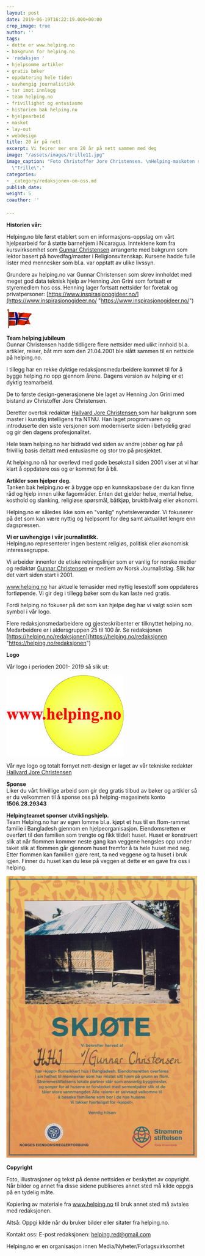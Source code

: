 ```yaml
---
layout: post
date: 2019-06-19T16:22:19.000+00:00
crop_image: true
author: ''
tags:
- dette er www.helping.no
- bakgrunn for helping.no
- 'redaksjon '
- hjelpsomme artikler
- gratis bøker
- oppdatering hele tiden
- uavhengig journalistikk
- tar imot innlegg
- team helping.no
- frivillighet og entusiasme
- historien bak helping.no
- hjelpearbeid
- maskot
- lay-out
- webdesign
title: 20 år på nett
excerpt: Vi feirer mer enn 20 år på nett sammen med deg
image: "/assets/images/trille11.jpg"
image_caption: "Foto Christoffer Jore Christensen. \nHelping-maskoten skogskatten
  \"Trille\"."
categories:
- _category/redaksjonen-om-oss.md
publish_date: 
weight: 5
coauthor: ''

---
```

**Historien vår:**

Helping.no ble først etablert som en informasjons-oppslag om vårt hjelpearbeid for å støtte barnehjem i Nicaragua. Inntektene kom fra kursvirksomhet som [Gunnar Christensen](https://helping.no/author/gunnar-christensen "https://helping.no/author/gunnar-christensen") arrangerte med bakgrunn som lektor basert på hovedfag/master i Religionsvitenskap. Kursene hadde fulle lister med mennesker som bl.a. var opptatt av ulike livssyn.

Grundere av helping.no var Gunnar Christensen som skrev innholdet med meget god data teknisk hjelp av Henning Jon Grini som fortsatt er styremedlem hos oss. Henning lager fortsatt nettsider for foretak og privatpersoner: [https://www.inspirasjonogideer.no/](https://www.inspirasjonogideer.no/ "https://www.inspirasjonogideer.no/")

![](/assets/images/flaggno-1.gif)

**Team helping jubileum**  
Gunnar Christensen hadde tidligere flere nettsider med ulikt innhold bl.a. artikler, reiser, båt mm som den 21.04.2001 ble slått sammen til en nettside på helping.no.

I tillegg har en rekke dyktige redaksjonsmedarbeidere kommet til for å bygge helping.no opp gjennom årene. Dagens version av helping er et dyktig teamarbeid.

De to første design-generasjonene ble laget av Henning Jon Grini med bistand av Christoffer Jore Christensen.

Deretter overtok redaktør [Hallvard Jore Christensen ](https://helping.no/author/hallvard-j-christensen "https://helping.no/author/hallvard-j-christensen")som har bakgrunn som master i kunstig intelligens fra NTNU. Han laget programvaren og introduserte den siste versjonen som moderniserte siden i betydelig grad og gir den dagens profesjonalitet.

Hele team helping.no har bidradd ved siden av andre jobber og har på frivillig basis deltatt med entusiasme og stor tro på prosjektet.

At helping.no nå har overlevd med gode besøkstall siden 2001 viser at vi har klart å oppdatere oss og er kommet for å bli.

**Artikler som hjelper deg.**  
Tanken bak helping.no er å bygge opp en kunnskapsbase der du kan finne råd og hjelp innen ulike fagområder. Enten det gjelder helse, mental helse, kosthold og slanking, religiøse spørsmål, båtkjøp, bruktbilvalg eller økonomi.

Helping.no er således ikke som en "vanlig" nyhetsleverandør. Vi fokuserer på det som kan være nyttig og hjelpsomt for deg samt aktualitet lengre enn dagspressen.

**Vi er uavhengige i vår journalistikk.**  
Helping.no representerer ingen bestemt religiøs, politisk eller økonomisk interessegruppe.

Vi arbeider innenfor de etiske retningslinjer som er vanlig for norske medier og redaktør [Gunnar Christensen](https://helping.no/author/gunnar-christensen "https://helping.no/author/gunnar-christensen") er medlem av Norsk Journalistlag. Slik har det vært siden start i 2001.

www.helping.no har aktuelle temasider med nyttig lesestoff som oppdateres fortløpende. Vi gir deg i tillegg bøker som du kan laste ned gratis.

Fordi helping.no fokuser på det som kan hjelpe deg har vi valgt solen som symbol i vår logo.

Flere redaksjonsmedarbeidere og gjesteskribenter er tilknyttet helping.no. Medarbeidere er i aldersgruppen 25 til 100 år. Se redaksjonen  
[https://helping.no/redaksjonen](https://helping.no/redaksjonen "https://helping.no/redaksjonen")

**Logo**

Vår logo i perioden 2001- 2019 så slik ut:

![](/assets/images/helping-2.jpg)

Vår nye logo og totalt fornyet nett-design er laget av vår tekniske redaktør [Hallvard Jore Christensen](https://helping.no/author/hallvard-j-christensen "https://helping.no/author/hallvard-j-christensen")

**Sponse**  
Liker du vårt frivillige arbeid som gir deg gratis tilbud av bøker og artikler så er du velkommen til å sponse oss på helping-magasinets konto **1506.28.29343**

**Helpingteamet sponser utviklingshjelp.**  
Team Helping.no har av egen lomme bl.a. kjøpt et hus til en flom-rammet familie i Bangladesh gjennom en hjelpeorganisasjon. Eiendomsretten er overført til den familien som trengte og fikk tildelt huset. Huset er konstruert slik at når flommen kommer neste gang kan veggene hengsles opp under taket slik at flommen går gjennom huset fremfor å ta hele huset med seg. Etter flommen kan familien gjøre rent, ta ned veggene og ta huset i bruk igjen. Finner du huset kan du lese på veggen at dette er en gave fra oss i helping.

![](/assets/images/skjote.jpg)

**Copyright**

Foto, illustrasjoner og tekst på denne nettsiden er beskyttet av copyright. Når bilder og annet fra disse sidene publiseres annet sted må kilde oppgis på en tydelig måte.

Kopiering av materiale fra www.helping.no til bruk annet sted må avtales med redaksjonen.

Altså: Oppgi kilde når du bruker bilder eller sitater fra helping.no.

Kontakt oss: E-post redaksjonen: [helping.red@gmail.com]()

Helping.no er en organisasjon innen Media/Nyheter/Forlagsvirksomhet